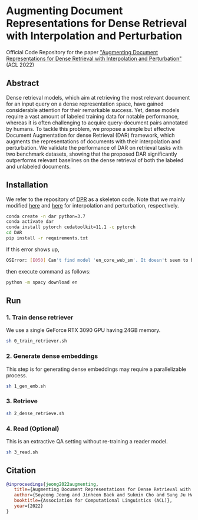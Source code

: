 # Augmenting Document Representations for Dense Retrieval with Interpolation and Perturbation

Official Code Repository for the paper ["Augmenting Document Representations for Dense Retrieval with Interpolation and Perturbation"](https://arxiv.org/abs/2203.07735) (ACL 2022)

## Abstract
Dense retrieval models, which aim at retrieving the most relevant document for an input query on a dense representation space, have gained considerable attention for their remarkable success. Yet, dense models require a vast amount of labeled training data for notable performance, whereas it is often challenging to acquire query-document pairs annotated by humans. To tackle this problem, we propose a simple but effective Document Augmentation for dense Retrieval (DAR) framework, which augments the representations of documents with their interpolation and perturbation. We validate the performance of DAR on retrieval tasks with two benchmark datasets, showing that the proposed DAR significantly outperforms relevant baselines on the dense retrieval of both the labeled and unlabeled documents.

## Installation
We refer to the repository of [DPR](https://github.com/facebookresearch/DPR) as a skeleton code. Note that we mainly modified [here](https://github.com/starsuzi/DAR/blob/main/dar/models/biencoder.py#L413-L491) and [here](https://github.com/starsuzi/DAR/blob/7bae1ee97f1b5940ca3089bbebcd8fd8cdd72021/train_dense_encoder.py#L768-L821) for interpolation and perturbation, respectively.

```bash
conda create -n dar python=3.7
conda activate dar
conda install pytorch cudatoolkit=11.1 -c pytorch
cd DAR
pip install -r requirements.txt
```
If this error shows up,
```bash
OSError: [E050] Can't find model 'en_core_web_sm'. It doesn't seem to be a Python package or a valid path to a data directory.
```
then execute command as follows:
```bash
python -m spacy download en
```
## Run

### 1. Train dense retriever

We use a single GeForce RTX 3090 GPU having 24GB memory.

```bash
sh 0_train_retriever.sh
```
### 2. Generate dense embeddings

This step is for generating dense embeddings may require a parallelizable process.

```bash
sh 1_gen_emb.sh
```
### 3. Retrieve
```bash
sh 2_dense_retrieve.sh
```
### 4. Read (Optional)
This is an extractive QA setting without re-training a reader model.
```bash
sh 3_read.sh
```

## Citation

```BibTex
@inproceedings{jeong2022augmenting,
   title={Augmenting Document Representations for Dense Retrieval with Interpolation and Perturbation},
   author={Soyeong Jeong and Jinheon Baek and Sukmin Cho and Sung Ju Hwang and Jong C. Park},
   booktitle={Association for Computational Linguistics (ACL)},
   year={2022}
}
```
